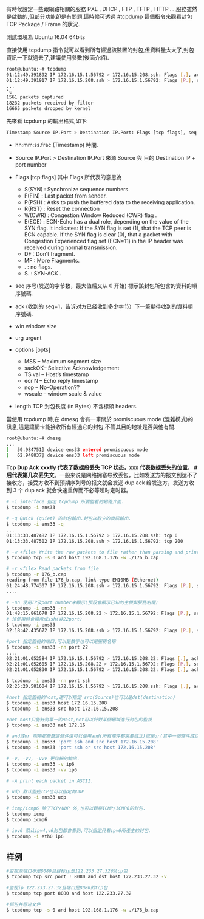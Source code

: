 有時候設定一些跟網路相關的服務 PXE , DHCP , FTP , TFTP , HTTP …,服務雖然是啟動的,但部分功能卻是有問題,這時候可透過 #tcpdump 這個指令來觀看封包 TCP Package / Frame 的狀況.

測試環境為 Ubuntu 16.04 64bits

直接使用 tcpdump 指令就可以看到所有經過該裝置的封包,但資料量太大了,封包資訊一下就過去了,建議使用參數(後面介紹).

```bash
root@ubuntu:~# tcpdump
01:12:49.391892 IP 172.16.15.1.56792 > 172.16.15.208.ssh: Flags [.], ack 4256592, win 4081, options [nop,nop,TS val 864031640 ecr 535604], length 0
01:12:49.391917 IP 172.16.15.208.ssh > 172.16.15.1.56792: Flags [P.], seq 4257056:4257448, ack 2521, win 294, options [nop,nop,TS val 535604 ecr 864031640], length 392
...
^c
1561 packets captured
18232 packets received by filter
16665 packets dropped by kernel
```

先來看 tcpdump 的輸出格式,如下:

```bash
Timestamp Source IP.Port > Destination IP.Port: Flags [tcp flags], seq data-seqno, ack ackno, win window, urg urgent, options [opts], length len
```

- hh:mm:ss.frac (Timestamp)
  時間.
- Source IP.Port > Destination IP.Port
  來源 Source 與 目的 Destination IP + port number
- Flags [tcp flags] 其中 Flags 所代表的意思為

  - S(SYN) : Synchronize sequence numbers.
  - F(FIN) : Last packet from sender.
  - P(PSH) : Asks to push the buffered data to the receiving application.
  - R(RST) : Reset the connection
  - W(CWR) : Congestion Window Reduced (CWR) flag .
  - E(ECE) : ECN-Echo has a dual role, depending on the value of the SYN flag. It indicates:
    If the SYN flag is set (1), that the TCP peer is ECN capable.
    If the SYN flag is clear (0), that a packet with Congestion Experienced flag set (ECN=11) in the IP header was received during normal transmission.
  - DF : Don’t fragment.
  - MF : More Fragments.
  - . : no flags.
  - S. : SYN-ACK .

- seq 序号(发送的字节数，最大值后又从 0 开始) 標示該封包所包含的資料的順序號碼.
- ack (收到的 seq+1，告诉对方已经收到多少字节）下一筆期待收到的資料順序號碼.
- win window size
- urg urgent
- options [opts]
  - MSS – Maximum segment size
  - sackOK– Selective Acknowledgement
  - TS val – Host’s timestamp
  - ecr N – Echo reply timestamp
  - nop – No-Operation??
  - wscale – window scale & value
- length TCP 封包長度 (in Bytes) 不含標頭 headers.

當使用 tcpdump 時,在 dmesg 會有一筆關於 promiscuous mode (混雜模式)的訊息,這是讓網卡能接收所有經過它的封包,不管其目的地址是否與他有關.

```bash
root@ubuntu:~# dmesg
...
[   50.984751] device ens33 entered promiscuous mode
[   62.948837] device ens33 left promiscuous mode
```

**Tcp Dup Ack xxx#y 代表了数据段丢失 TCP 状态，xxx 代表数据丢失的位置， # 后代表第几次丢失文**。一般来说是网络拥塞导致丢包，比如发送方的报文到达不了接收方，接受方收不到预期序列号的报文就会发送 dup ack 给发送方，发送方收到 3 个 dup ack 就会快速重传而不必等超时定时器。

```bash
# -i interface 指定 tcpdump 所要監看的網路介面.
$ tcpdump -i ens33

# -q Quick (quiet) 的封包輸出.封包以較少的資訊輸出.
$ tcpdump -i ens33 -q
...
01:13:33.487482 IP 172.16.15.1.56792 > 172.16.15.208.ssh: tcp 0
01:13:33.487502 IP 172.16.15.208.ssh > 172.16.15.1.56792: tcp 200

# -w <file> Write the raw packets to file rather than parsing and printing them out.
$ tcpdump tcp -s 0 and host 192.168.1.176 -w ./176_b.cap

# -r <file> Read packets from file
$ tcpdump -r 176_b.cap
reading from file 176_b.cap, link-type EN10MB (Ethernet)
01:24:48.774307 IP 172.16.15.208.ssh > 172.16.15.1.56792: Flags [P.], seq 2365396806:2365396850, ack 3797073080, win 294, options [nop,nop,TS val 715449 ecr 864741399], length 44
....

# -nn 使用IP及port number來顯示(預設會顯示已知的主機與服務名稱)
$ tcpdump -i ens33 -nn
01:48:15.861678 IP 172.16.15.208.22 > 172.16.15.1.56792: Flags [P.], seq 3176652:3177904, ack 1909, win 294, options [nop,nop,TS val 1067221 ecr 866140693], length 1252
# 沒使用時會顯示成ssh(非22port)
$ tcpdump -i ens33
02:18:42.435672 IP 172.16.15.208.ssh > 172.16.15.1.56792: Flags [P.], seq 3655568:3655960, ack 2161, win 294, options [nop,nop,TS val 1523865 ecr 867961826], length 392

#port 指定監視的端口,可以是數字也可以是服務名稱
$ tcpdump -i ens33 -nn port 22
....
02:21:01.052584 IP 172.16.15.1.56792 > 172.16.15.208.22: Flags [.], ack 11096912, win 4078, options [nop,nop,TS val 868099150 ecr 1558519], length 0
02:21:01.052605 IP 172.16.15.208.22 > 172.16.15.1.56792: Flags [P.], seq 11097420:11097632, ack 6625, win 294, options [nop,nop,TS val 1558519 ecr 868099150], length 212
02:21:01.052830 IP 172.16.15.1.56792 > 172.16.15.208.22: Flags [.], ack 11097420, win 4080, options [nop,nop,TS val 868099151 ecr 1558519], length 0

$ tcpdump -i ens33 -nn port ssh
02:25:20.581604 IP 172.16.15.1.56792 > 172.16.15.208.ssh: Flags [.], ack 2214756, win 4083, options [nop,nop,TS val 868356938 ecr 1623401], length 0

#host 指定監視的host,還可以指定 src(Source)也可以是dst(destination)
$ tcpdump -i ens33 host 172.16.15.208
$ tcpdump -i ens33 src host 172.16.15.208

#net host只能針對單一的Host,net可以針對某個網域進行封包的監視
$ tcpdump -i ens33 net 172.16

# and或or 剛剛那些篩選條件還可以使用and(所有條件都需要成立)或是or(其中一個條件成立即可)
$ tcpdump -i ens33 'port ssh and src host 172.16.15.208'
$ tcpdump -i ens33 'port ssh or src host 172.16.15.208'

# -v, -vv, -vvv 更詳細的輸出.
$ tcpdump -i ens33 -v ip6
$ tcpdump -i ens33 -vv ip6

# -A print each packet in ASCII.

# udp 默认監控TCP也可以指定為UDP
$ tcpdump -i ens33 udp

# icmp/icmp6 除了TCP/UDP 外,也可以觀察ICMP/ICMP6的封包.
$ tcpdump icmp
$ tcpdump icmp6

# ipv6 默认ipv4,v6封包都會看到,可以指定只看ipv6所產生的封包.
$ tcpdump -i eth0 ip6
```

## 样例

```bash
#监视源端口不是8080且目标ip是122.233.27.32的tcp包
$ tcpdump tcp src port ! 8080 and dst host 122.233.27.32 -v

#监视ip 122.233.27.32且端口是8080的tcp包
$ tcpdump tcp port 8080 and host 122.233.27.32

#抓包并写进文件
$ tcpdump tcp -s 0 and host 192.168.1.176 -w ./176_b.cap
```
